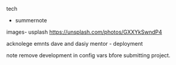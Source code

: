 tech
- summernote 

images-
usplash
https://unsplash.com/photos/GXXYkSwndP4 

acknolege emnts
dave and dasiy mentor - deployment

note remove development in config vars bfore submitting project.
